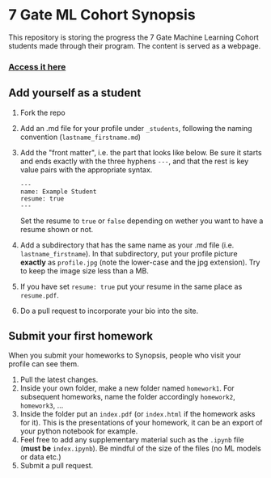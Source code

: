 
# 7 Gate ML Cohort Synopsis

This repository is storing the progress the 7 Gate Machine Learning Cohort students made through their program. The content is served as a webpage.

### [Access it here](https://7-gate-academy-ml-program.github.io/Synopsis/)

## Add yourself as a student

1. Fork the repo
2. Add an .md file for your profile under `_students`, following the naming convention (`lastname_firstname.md`) 
3. Add the "front matter", i.e. the part that looks like below.  Be sure it starts and ends exactly with the three hyphens `---`, and that the rest is key value pairs with the appropriate syntax. 
   ```
   ---
   name: Example Student
   resume: true
   ---
   ```
   Set the resume to `true` or `false` depending on wether you want to have a resume shown or not.
4. Add a subdirectory that has the same name as your .md file (i.e. `lastname_firstname`).  In that subdirectory, put your profile picture **exactly** as `profile.jpg` (note the lower-case and the jpg extension). Try to keep the image size less than a MB.

5. If you have set `resume: true` put your resume in the same place as `resume.pdf`.

6. Do a pull request to incorporate your bio into the site.

## Submit your first homework

When you submit your homeworks to Synopsis, people who visit your profile can see them.

1. Pull the latest changes.
2. Inside your own folder, make a new folder named `homework1`. For subsequent homeworks, name the folder accordingly `homework2`, `homework3`, ...
3. Inside the folder put an `index.pdf` (or `index.html` if the homework asks for it). This is the presentations of your homework, it can be an export of your python notebook for example.
4. Feel free to add any supplementary material such as the `.ipynb` file (**must be** `index.ipynb`). Be mindful of the size of the files (no ML models or data etc.)
5. Submit a pull request.
